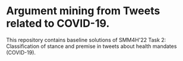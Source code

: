 # Argument mining from Tweets related to COVID-19.
This repository contains baseline solutions of SMM4H'22 Task 2: Classification of stance and premise in tweets about health mandates (COVID-19).
